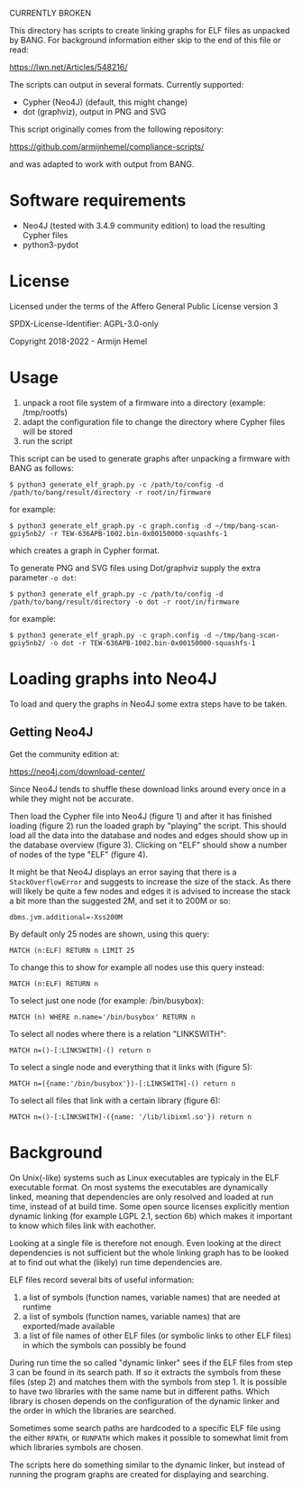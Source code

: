 CURRENTLY BROKEN

This directory has scripts to create linking graphs for ELF files as unpacked
by BANG. For background information either skip to the end of this file or
read:

<https://lwn.net/Articles/548216/>

The scripts can output in several formats. Currently supported:

* Cypher (Neo4J) (default, this might change)
* dot (graphviz), output in PNG and SVG

This script originally comes from the following repository:

<https://github.com/armijnhemel/compliance-scripts/>

and was adapted to work with output from BANG.

# Software requirements

* Neo4J (tested with 3.4.9 community edition) to load the resulting Cypher files
* python3-pydot

# License

Licensed under the terms of the Affero General Public License version 3

SPDX-License-Identifier: AGPL-3.0-only

Copyright 2018-2022 - Armijn Hemel

# Usage

1. unpack a root file system of a firmware into a directory (example: /tmp/rootfs)
2. adapt the configuration file to change the directory where Cypher files will be stored
3. run the script

This script can be used to generate graphs after unpacking a firmware with
BANG as follows:

    $ python3 generate_elf_graph.py -c /path/to/config -d /path/to/bang/result/directory -r root/in/firmware

for example:

    $ python3 generate_elf_graph.py -c graph.config -d ~/tmp/bang-scan-gpiy5nb2/ -r TEW-636APB-1002.bin-0x00150000-squashfs-1

which creates a graph in Cypher format.

To generate PNG and SVG files using Dot/graphviz supply the extra parameter
`-o dot`:

    $ python3 generate_elf_graph.py -c /path/to/config -d /path/to/bang/result/directory -o dot -r root/in/firmware

for example:

    $ python3 generate_elf_graph.py -c graph.config -d ~/tmp/bang-scan-gpiy5nb2/ -o dot -r TEW-636APB-1002.bin-0x00150000-squashfs-1

# Loading graphs into Neo4J 

To load and query the graphs in Neo4J some extra steps have to be taken.

## Getting Neo4J

Get the community edition at:

https://neo4j.com/download-center/

Since Neo4J tends to shuffle these download links around every once in a while
they might not be accurate.

Then load the Cypher file into Neo4J (figure 1) and after it has finished
loading (figure 2) run the loaded graph by "playing" the script. This should
load all the data into the database and nodes and edges should show up in
the database overview (figure 3). Clicking on "ELF" should show a number
of nodes of the type "ELF" (figure 4).

It might be that Neo4J displays an error saying that there is a
`StackOverflowError` and suggests to increase the size of the stack. As there
will likely be quite a few nodes and edges it is advised to increase the stack
a bit more than the suggested 2M, and set it to 200M or so:

    dbms.jvm.additional=-Xss200M

By default only 25 nodes are shown, using this query:

    MATCH (n:ELF) RETURN n LIMIT 25

To change this to show for example all nodes use this query instead:

    MATCH (n:ELF) RETURN n

To select just one node (for example: /bin/busybox):

    MATCH (n) WHERE n.name='/bin/busybox' RETURN n

To select all nodes where there is a relation "LINKSWITH":

    MATCH n=()-[:LINKSWITH]-() return n

To select a single node and everything that it links with (figure 5):

    MATCH n=({name:'/bin/busybox'})-[:LINKSWITH]-() return n

To select all files that link with a certain library (figure 6):

    MATCH n=()-[:LINKSWITH]-({name: '/lib/libixml.so'}) return n

# Background

On Unix(-like) systems such as Linux executables are typicaly in the ELF
executable format. On most systems the executables are dynamically linked,
meaning that dependencies are only resolved and loaded at run time, instead
of at build time. Some open source licenses explicitly mention dynamic linking
(for example LGPL 2.1, section 6b) which makes it important to know which
files link with eachother.

Looking at a single file is therefore not enough. Even looking at the direct
dependencies is not sufficient but the whole linking graph has to be looked
at to find out what the (likely) run time dependencies are.

ELF files record several bits of useful information:

1. a list of symbols (function names, variable names) that are needed at
runtime
2. a list of symbols (function names, variable names) that are exported/made
available
3. a list of file names of other ELF files (or symbolic links to other ELF
files) in which the symbols can possibly be found

During run time the so called "dynamic linker" sees if the ELF files from
step 3 can be found in its search path. If so it extracts the symbols from
these files (step 2) and matches them with the symbols from step 1. It is
possible to have two libraries with the same name but in different paths. Which
library is chosen depends on the configuration of the dynamic linker and the
order in which the libraries are searched.

Sometimes some search paths are hardcoded to a specific ELF file using the
either `RPATH`, or `RUNPATH` which makes it possible to somewhat limit from
which libraries symbols are chosen.

The scripts here do something similar to the dynamic linker, but instead of
running the program graphs are created for displaying and searching.
